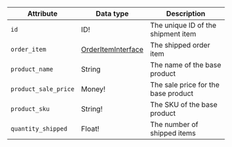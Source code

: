 Attribute | Data type | Description
--- | --- | ---
`id` | ID! | The unique ID of the shipment item
`order_item`| [OrderItemInterface](../../graphql/schema/orders/interfaces/order-item.md) | The shipped order item
`product_name` | String | The name of the base product
`product_sale_price` | Money! | The sale price for the base product
`product_sku` | String! | The SKU of the base product
`quantity_shipped` | Float! | The number of shipped items
